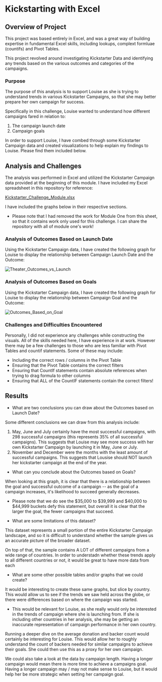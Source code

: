 # Kickstarting with Excel

## Overview of Project

This project was based entirely in Excel, and was a great way of building expertise in fundamental Excel skills, including lookups, complext formluae (countifs) and  Pivot Tables.

This project revolved around investigating Kickstarter Data and identifying any trends based on the various outcomes and categories of the campaigns.

### Purpose

The purpose of this analysis is to support Louise as she is trying to understand trends in various Kickstarter Campaigns, so that she may better prepare her own campaign for success.

Specifically in this challenge, Louise wanted to understand how different campaigns fared in relation to:
1. The campaign launch date 
2. Campaign goals

In order to support Louise, I have combed through some Kickstarter Campaign data and created visualizations to help explain my findings to Louise. Please find them included below.

## Analysis and Challenges

The analysis was performed in Excel and utilized the Kickstarter Campaign data provided at the beginning of this module. I have included my Excel spreadsheet in this repository for reference:

[Kickstarter_Challenge_Module.xlsx](https://github.com/teao11/Module-One-Deliverables/files/6412868/Kickstarter_Challenge_Module.xlsx)

I have included the graphs below in their respective sections.

* Please note that I had removed the work for Module One from this sheet, so that it contains work only used for this challenge. I can share the repository with all of module one's work!

### Analysis of Outcomes Based on Launch Date

Using the Kickstarter Campaign data, I have created the following graph for Louise to display the relationship between Campaign Launch Date and the Outcome:

![Theater_Outcomes_vs_Launch](https://user-images.githubusercontent.com/46773181/116841904-7665fb00-ab8f-11eb-95b6-9aab5248d603.png)

### Analysis of Outcomes Based on Goals

Using the Kickstarter Campaign data, I have created the following graph for Louise to display the relationship between Campaign Goal and the Outcome:

![Outcomes_Based_on_Goal](https://user-images.githubusercontent.com/46773181/116842211-a792fb00-ab90-11eb-9cc0-02e1a39e3ff6.png)

### Challenges and Difficulties Encountered

Personally, I did not experience any challenges while constructing the visuals. All of the skills needed here, I have experience in at work. However there may be a few challenges to those who are less familiar with Pivot Tables and countif statements. Some of these may include:
* Including the correct rows / columns in the Pivot Table
* Ensuring that the Pivot Table contains the correct filters
* Ensuring that CountIf statements contain absolute references when trying to drag formula to other columns
* Ensuring that ALL of the CountIF statements contain the correct filters!

## Results

- What are two conclusions you can draw about the Outcomes based on Launch Date?

Some different conclusions we can draw from this analysis include:
1. May, June and July certainly have the most successful campaigns, with 298 successful campaigns (this represents 35% of all successful campaigns). This suggests that Louise may see more success with her own Kickstarter Campaign by launching it in May, June or July.
2. November and December were the months with the least amount of successful campaigns. This suggests that Lousise should NOT launch her kickstarter campaign at the end of the year.

- What can you conclude about the Outcomes based on Goals?

When looking at this graph, it is clear that there is a relationship between the goal and successful outcome of a campaign -- as the goal of a campaign increases, it's likelihood to succeed generally decreases. 
* Please note that we do see the $35,000 to $39,999 and $40,000 to $44,999 buckets defy this statement, but overall it is clear that the larger the goal, the fewer campaigns that succeed.

- What are some limitations of this dataset?

This dataset represents a small portion of the entire Kickstarter Campaign landscape, and so it is difficult to understand whether the sample gives us an accurate picture of the broader dataset.

On top of that, the sample contains A LOT of different campaigns from a wide range of countries. In order to understadn whether these trends apply to all different countries or not, it would be great to have more data from each

- What are some other possible tables and/or graphs that we could create?

It would be interesting to create these same graphs, but slice by country. This would allow us to see if the trends we saw held across the globe, or there were differences based on where the campaign was started.
* This would be relevant for Louise, as she really would only be interested in the trends of campaign where she is launching from. If she is including other countries in her analysis, she may be getting an inaccurate representation of campaign performance in her own country.

Running a deeper dive on the average donation and backer count would certainly be interesting for Louise. This would allow her to roughly understand the count of backers needed for similar campaigns to achieve their goals. She could then use this as a proxy for her own campaign.

We could also take a look at the data by campaign length. Having a longer campaign would mean there is more time to achieve a campaigns goal. Having a longer campaign may / may not make sense to Louise, but it would help her be more strategic when setting her campaign goal.
